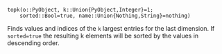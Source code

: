 ```
topk(o::PyObject, k::Union{PyObject,Integer}=1;
    sorted::Bool=true, name::Union{Nothing,String}=nothing)
```

Finds values and indices of the `k` largest entries for the last dimension. If `sorted=true` the resulting k elements will be sorted by the values in descending order.

